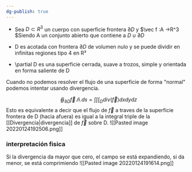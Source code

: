 ```yaml
---
dg-publish: true
---
```

- Sea $D \subset R^3$ un cuerpo con superficie frontera $\partial D$ y $\vec f :A ->R^3 $Siendo A un conjunto abierto que contiene a $D \cup \partial D$

- D es acotada con frontera $\partial D$ de volumen nulo y se puede dividir en infinitas regiones tipo 4 en R³

- \partial D es una superficie cerrada, suave a trozos, simple y orientada en forma saliente de D



Cuando no podemos resolver el flujo de una superficie de forma "normal" podemos intentar usando divergencia.

$$ ∯_{\partial D}\vec f . \hat n . ds = \int \int \int_D div(\vec f) dxdydz $$
Esto es equivalente a decir que el flujo de $\vec f$ a traves de la superficie frontera de D (hacia afuera) es igual a la integral triple de la [[Divergencia|divergencia]] de $\vec f$ sobre D.
![[Pasted image 20220124192506.png]]
### interpretación fisica
Si la divergencia da mayor que cero, el campo se está expandiendo, si da menor, se está comprimiendo
![[Pasted image 20220124191614.png]]